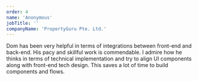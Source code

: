 ```yaml
---
order: 4
name: 'Anonymous'
jobTitle: ''
companyName: 'PropertyGuru Pte. Ltd.'
---
```


Dom has been very helpful in terms of integrations between front-end and back-end. His pacy and skillful work is commendable. I admire how he thinks in terms of technical implementation and try to align UI components along with front-end tech design. This saves a lot of time to build components and flows.
